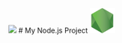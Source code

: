 <img src="https://shinsj4653.github.io/static/4d9e1219247fe3b8a31b442f85663761/thumbnail-nodejs.png" width="100" />
# My Node.js Project
<img src="https://raw.githubusercontent.com/github/explore/main/topics/nodejs/nodejs.png" width="50" />
